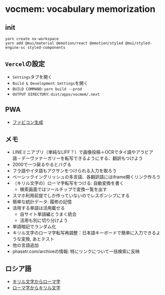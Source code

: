 # vocmem: vocabulary memorization

## init

```shell
yarn create nx-workspace
yarn add @mui/material @emotion/react @emotion/styled @mui/styled-engine-sc styled-components
```

## `Vercel`の設定

- `Settings`タブを開く
- `Build & Development Settings`を開く
- `BUILD COMMAND`: `yarn build --prod`
- `OUTPUT DIRECTORY`: `dist/apps/vocmem/.next`

## PWA

- [ファビコン生成](https://ao-system.net/favicongenerator/)

## メモ

- LINEミニアプリ（単純なLIFF？）で画像投稿＋OCRでタイ語やアラビア語・デーヴァナーガリーを転写できるようにする、翻訳もつけよう
- 2000で一つ戻るやるとバグる
- フラ語やイタ語もアクサンをつけられる入力を取ろう
- ベーシックイングリッシュの多言語、各翻訳語にはiframe開くリンク作ろう
- （キリル文字の）ローマ字転写をつける: 自動変換を書く
  - 検索画面ではツールチップで変換一覧を出す
- スマホ利用前提でしか作っていないのでレスポンシブにする
- 簡単な統計データ: 履修の記憶
- 活用する単語は活用載せる
  - 自サイト単語編とうまく統合
  - 活用も別に切り分けよう
- 単語暗記でランダム化
- キリル文字のローマ字転写再調整：日本語キーボードで簡単に入力できるような変換, あとテスト
- 他の言語追加
- phasetr.com/archiveの情報: 特にリンクについて一括検索に反映

## ロシア語

- [キリル文字からローマ字](https://stabucky.com/wp/archives/6132)
- [ローマ字からキリル文字](https://rosianotomo.com/romcyr/romcyr.htm)
